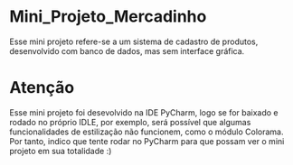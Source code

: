# Mini_Projeto_Mercadinho
Esse mini projeto refere-se a um sistema de cadastro de produtos, desenvolvido com banco de dados, mas sem interface gráfica.

# Atenção
Esse mini projeto foi desevolvido na IDE PyCharm, logo se for baixado e rodado no próprio IDLE, por exemplo, 
será possível que algumas funcionalidades de estilização não funcionem, como o módulo Colorama. 
Por tanto, indico que tente rodar no PyCharm para que possam ver o mini projeto em sua totalidade :)
